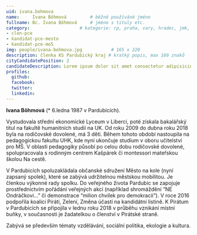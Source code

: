 ```yaml
---
uid: ivana.bohmova
name:     Ivana Böhmová   		# běžně používáné jméno
fullname: Bc. Ivana Böhmová		# jméno s tituly etc.
category:             		# kategorie: rp, praha, vary, hradec, jmk, senat
- clen-pce
- kandidat-pce-mesto
- kandidat-pce-mo5
img: people/ivana-bohmova.jpg           # 165 x 220
description: členka KS Pardubický kraj # kratký popis, max 160 znaků
cityCandidatePosition: 2
candidateDescription: Lorem ipsum dolor sit amet consectetur adipisicing elit. Molestias accusamus quidem ducimus, corrupti omnis veniam. Voluptas ipsum excepturi accusantium provident reiciendis tempora consequuntur, voluptatum optio magni molestiae cumque cupiditate eaque?
profiles:
  github:
  facebook:
  twitter:
  linkedin:
---
```

**Ivana Böhmová** (* 6.ledna 1987 v Pardubicích).

Vystudovala střední ekonomické Lyceum v Liberci, poté získala bakalářský titul na fakultě humanitních studií na UK. Od roku 2009 do dubna roku 2018 byla na rodičovské dovolené, má 3 děti. Během tohoto období nastoupila na pedagogickou fakultu UHK, kde nyní ukončuje studium v oboru učitelství pro MŠ. V oblasti pedagogiky působí po celou dobu rodičovské dovolené, spolupracovala s rodinným centrem Kašpárek či montessori mateřskou školou Na cestě.

V Pardubicích spoluzakládala občanské sdružení Město na kole (nyní zapsaný spolek), které se zabývá udržitelnou městskou mobilitou. Je členkou výkonné rady spolku. Do veřejného života Pardubic se zapojuje prostřednictvím pořádání veřejných akcí (například shromáždění “NE Ondráčkovi…” či demonstrace “milion chvilek pro demokracii”). V roce 2016 podpořila koalici Piráti, Zelení, Změna účastí na kandidátní listině. K Pirátum v Pardubicích se připojila v lednu roku 2018 v průběhu vznikání místní buňky, v současnosti je žadatelkou o členství v Pirátské straně.

Zabývá se především tématy vzdělávání, sociální politika, ekologie a kultura.
